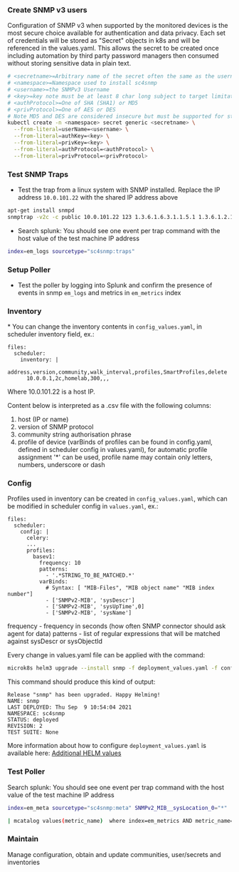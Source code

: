 
### Create SNMP v3 users

Configuration of SNMP v3 when supported by the monitored devices is the most secure choice available
for authentication and data privacy. Each set of credentials will be stored as "Secret" objects in k8s
and will be referenced in the values.yaml. This allows the secret to be created once including automation
by third party password managers then consumed without storing sensitive data in plain text.

```bash
# <secretname>=Arbitrary name of the secret often the same as the username or prefixed with "sc4snmp-"
# <namespace>=Namespace used to install sc4snmp
# <username>=the SNMPv3 Username
# <key>=key note must be at least 8 char long subject to target limitations
# <authProtocol>=One of SHA (SHA1) or MD5 
# <privProtocol>=One of AES or DES 
# Note MD5 and DES are considered insecure but must be supported for standards compliance
kubectl create -n <namespace> secret generic <secretname> \
  --from-literal=userName=<username> \
  --from-literal=authKey=<key> \
  --from-literal=privKey=<key> \
  --from-literal=authProtocol=<authProtocol> \
  --from-literal=privProtocol=<privProtocol> 
```

### Test SNMP Traps

-   Test the trap from a linux system with SNMP installed. Replace the IP address 
    `10.0.101.22` with the shared IP address above

``` bash
apt-get install snmpd
snmptrap -v2c -c public 10.0.101.22 123 1.3.6.1.6.3.1.1.5.1 1.3.6.1.2.1.1.5.0 s test
```

-   Search splunk: You should see one event per trap command with the host value of the
    test machine IP address

``` bash
index=em_logs sourcetype="sc4snmp:traps"
```

### Setup Poller

-   Test the poller by logging into Splunk and confirm the presence of events
    in snmp `em_logs` and metrics in `em_metrics` index

### Inventory
\* You can change the inventory contents in `config_values.yaml`, in scheduler inventory field, ex.:
```
files:
  scheduler:
    inventory: |
      address,version,community,walk_interval,profiles,SmartProfiles,delete
      10.0.0.1,2c,homelab,300,,,
```
Where 10.0.101.22 is a host IP.

Content below is interpreted as a .csv file with the following
columns:

1.  host (IP or name)
2.  version of SNMP protocol
3.  community string authorisation phrase
4.  profile of device (varBinds of profiles can be found in config.yaml, defined in scheduler config in values.yaml),
    for automatic profile assignment '*' can be used, profile name may contain only letters, numbers, underscore or dash


### Config
Profiles used in inventory can be created in `config_values.yaml`, which can be modified in scheduler config in `values.yaml`, ex.:
```
files:
  scheduler:
    config: |
      celery:
      ...
      profiles:
        basev1:
          frequency: 10
          patterns:
            - '.*STRING_TO_BE_MATCHED.*'
          varBinds:
            # Syntax: [ "MIB-Files", "MIB object name" "MIB index number"]
            - ['SNMPv2-MIB', 'sysDescr']
            - ['SNMPv2-MIB', 'sysUpTime',0]
            - ['SNMPv2-MIB', 'sysName']
```
frequency - frequency in seconds (how often SNMP connector should ask agent for data)
patterns - list of regular expressions that will be matched against sysDescr or sysObjectId

Every change in values.yaml file can be applied with the command:
``` bash
microk8s helm3 upgrade --install snmp -f deployment_values.yaml -f config_values.yaml -f static_values.yaml splunk-connect-for-snmp/splunk-connect-for-snmp --namespace=sc4snmp --create-namespace
```

This command should produce this kind of output:
```
Release "snmp" has been upgraded. Happy Helming!
NAME: snmp
LAST DEPLOYED: Thu Sep  9 10:54:04 2021
NAMESPACE: sc4snmp
STATUS: deployed
REVISION: 2
TEST SUITE: None
```

More information about how to configure `deployment_values.yaml` is available here: [Additional HELM values](additional-helm-configuration.md)
### Test Poller

Search splunk: You should see one event per trap command with the host value of the
test machine IP address

``` bash
index=em_meta sourcetype="sc4snmp:meta" SNMPv2_MIB__sysLocation_0="*" | dedup host
```

``` bash
| mcatalog values(metric_name)  where index=em_metrics AND metric_name=sc4snmp* AND host=<hostname>
```

### Maintain

Manage configuration, obtain and update communities, user/secrets and
inventories
